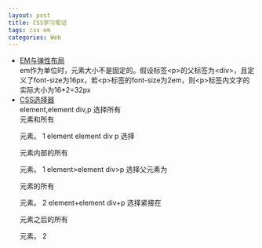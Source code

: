 ```yaml
---
layout: post
title: CSS学习笔记
tags: css em
categories: Web
---
```

- [EM与弹性布局](http://www.w3cplus.com/css/px-to-em)  
em作为单位时，元素大小不是固定的。假设标签&lt;p>的父标签为&lt;div>，且定义了font-size为16px，若&lt;p>标签的font-size为2em，则&lt;p>标签内文字的实际大小为16\*2=32px  
- [CSS选择器](http://www.w3school.com.cn/cssref/css_selectors.asp)  
element,element	div,p	选择所有 <div> 元素和所有 <p> 元素。	1
element element	div p	选择 <div> 元素内部的所有 <p> 元素。	1
element>element	div>p	选择父元素为 <div> 元素的所有 <p> 元素。	2
element+element	div+p	选择紧接在 <div> 元素之后的所有 <p> 元素。	2